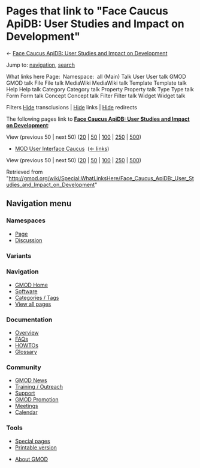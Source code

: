 <div id="mw-page-base" class="noprint">

</div>

<div id="mw-head-base" class="noprint">

</div>

<div id="content" class="mw-body" role="main">

<span id="top"></span>

<div id="mw-js-message" style="display:none;">

</div>



# <span dir="auto">Pages that link to "Face Caucus ApiDB: User Studies and Impact on Development"</span>

<div id="bodyContent">

<div id="contentSub">

← [Face Caucus ApiDB: User Studies and Impact on
Development](/wiki/Face_Caucus_ApiDB:_User_Studies_and_Impact_on_Development "Face Caucus ApiDB: User Studies and Impact on Development")

</div>

<div id="jump-to-nav" class="mw-jump">

Jump to: [navigation](#mw-navigation), [search](#p-search)

</div>

<div id="mw-content-text">

What links here Page:  Namespace:  all (Main) Talk User User talk GMOD
GMOD talk File File talk MediaWiki MediaWiki talk Template Template talk
Help Help talk Category Category talk Property Property talk Type Type
talk Form Form talk Concept Concept talk Filter Filter talk Widget
Widget talk

Filters
[Hide](/mediawiki/index.php?title=Special:WhatLinksHere/Face_Caucus_ApiDB:_User_Studies_and_Impact_on_Development&hidetrans=1 "Special:WhatLinksHere/Face Caucus ApiDB: User Studies and Impact on Development")
transclusions \|
[Hide](/mediawiki/index.php?title=Special:WhatLinksHere/Face_Caucus_ApiDB:_User_Studies_and_Impact_on_Development&hidelinks=1 "Special:WhatLinksHere/Face Caucus ApiDB: User Studies and Impact on Development")
links \|
[Hide](/mediawiki/index.php?title=Special:WhatLinksHere/Face_Caucus_ApiDB:_User_Studies_and_Impact_on_Development&hideredirs=1 "Special:WhatLinksHere/Face Caucus ApiDB: User Studies and Impact on Development")
redirects

The following pages link to **[Face Caucus ApiDB: User Studies and
Impact on
Development](/wiki/Face_Caucus_ApiDB:_User_Studies_and_Impact_on_Development "Face Caucus ApiDB: User Studies and Impact on Development")**:

View (previous 50 \| next 50)
([20](/mediawiki/index.php?title=Special:WhatLinksHere/Face_Caucus_ApiDB:_User_Studies_and_Impact_on_Development&limit=20 "Special:WhatLinksHere/Face Caucus ApiDB: User Studies and Impact on Development")
\|
[50](/mediawiki/index.php?title=Special:WhatLinksHere/Face_Caucus_ApiDB:_User_Studies_and_Impact_on_Development&limit=50 "Special:WhatLinksHere/Face Caucus ApiDB: User Studies and Impact on Development")
\|
[100](/mediawiki/index.php?title=Special:WhatLinksHere/Face_Caucus_ApiDB:_User_Studies_and_Impact_on_Development&limit=100 "Special:WhatLinksHere/Face Caucus ApiDB: User Studies and Impact on Development")
\|
[250](/mediawiki/index.php?title=Special:WhatLinksHere/Face_Caucus_ApiDB:_User_Studies_and_Impact_on_Development&limit=250 "Special:WhatLinksHere/Face Caucus ApiDB: User Studies and Impact on Development")
\|
[500](/mediawiki/index.php?title=Special:WhatLinksHere/Face_Caucus_ApiDB:_User_Studies_and_Impact_on_Development&limit=500 "Special:WhatLinksHere/Face Caucus ApiDB: User Studies and Impact on Development"))

- [MOD User Interface
  Caucus](/wiki/MOD_User_Interface_Caucus "MOD User Interface Caucus") ‎
  <span class="mw-whatlinkshere-tools">([←
  links](/mediawiki/index.php?title=Special:WhatLinksHere&target=MOD+User+Interface+Caucus "Special:WhatLinksHere"))</span>

View (previous 50 \| next 50)
([20](/mediawiki/index.php?title=Special:WhatLinksHere/Face_Caucus_ApiDB:_User_Studies_and_Impact_on_Development&limit=20 "Special:WhatLinksHere/Face Caucus ApiDB: User Studies and Impact on Development")
\|
[50](/mediawiki/index.php?title=Special:WhatLinksHere/Face_Caucus_ApiDB:_User_Studies_and_Impact_on_Development&limit=50 "Special:WhatLinksHere/Face Caucus ApiDB: User Studies and Impact on Development")
\|
[100](/mediawiki/index.php?title=Special:WhatLinksHere/Face_Caucus_ApiDB:_User_Studies_and_Impact_on_Development&limit=100 "Special:WhatLinksHere/Face Caucus ApiDB: User Studies and Impact on Development")
\|
[250](/mediawiki/index.php?title=Special:WhatLinksHere/Face_Caucus_ApiDB:_User_Studies_and_Impact_on_Development&limit=250 "Special:WhatLinksHere/Face Caucus ApiDB: User Studies and Impact on Development")
\|
[500](/mediawiki/index.php?title=Special:WhatLinksHere/Face_Caucus_ApiDB:_User_Studies_and_Impact_on_Development&limit=500 "Special:WhatLinksHere/Face Caucus ApiDB: User Studies and Impact on Development"))

</div>

<div class="printfooter">

Retrieved from
"<http://gmod.org/wiki/Special:WhatLinksHere/Face_Caucus_ApiDB:_User_Studies_and_Impact_on_Development>"

</div>

<div id="catlinks" class="catlinks catlinks-allhidden">

</div>

<div class="visualClear">

</div>

</div>

</div>

<div id="mw-navigation">

## Navigation menu

<div id="mw-head">



<div id="left-navigation">

<div id="p-namespaces" class="vectorTabs" role="navigation"
aria-labelledby="p-namespaces-label">

### Namespaces

- <span id="ca-nstab-main"><a
  href="/wiki/Face_Caucus_ApiDB:_User_Studies_and_Impact_on_Development"
  accesskey="c" title="View the content page [c]">Page</a></span>
- <span id="ca-talk"><a
  href="/mediawiki/index.php?title=Talk:Face_Caucus_ApiDB:_User_Studies_and_Impact_on_Development&amp;action=edit&amp;redlink=1"
  accesskey="t"
  title="Discussion about the content page [t]">Discussion</a></span>

</div>

<div id="p-variants" class="vectorMenu emptyPortlet" role="navigation"
aria-labelledby="p-variants-label">

### 

### Variants[](#)

<div class="menu">

</div>

</div>

</div>

<div id="right-navigation">





</div>



</div>

</div>

</div>

<div id="mw-panel">

<div id="p-logo" role="banner">

<a href="/wiki/Main_Page"
style="background-image: url(http://gmod.org/images/GMOD-cogs.png);"
title="Visit the main page"></a>

</div>

<div id="p-Navigation" class="portal" role="navigation"
aria-labelledby="p-Navigation-label">

### Navigation

<div class="body">

- <span id="n-GMOD-Home">[GMOD Home](/wiki/Main_Page)</span>
- <span id="n-Software">[Software](/wiki/GMOD_Components)</span>
- <span id="n-Categories-.2F-Tags">[Categories /
  Tags](/wiki/Categories)</span>
- <span id="n-View-all-pages">[View all
  pages](/wiki/Special:AllPages)</span>

</div>

</div>

<div id="p-Documentation" class="portal" role="navigation"
aria-labelledby="p-Documentation-label">

### Documentation

<div class="body">

- <span id="n-Overview">[Overview](/wiki/Overview)</span>
- <span id="n-FAQs">[FAQs](/wiki/Category:FAQ)</span>
- <span id="n-HOWTOs">[HOWTOs](/wiki/Category:HOWTO)</span>
- <span id="n-Glossary">[Glossary](/wiki/Glossary)</span>

</div>

</div>

<div id="p-Community" class="portal" role="navigation"
aria-labelledby="p-Community-label">

### Community

<div class="body">

- <span id="n-GMOD-News">[GMOD News](/wiki/GMOD_News)</span>
- <span id="n-Training-.2F-Outreach">[Training /
  Outreach](/wiki/Training_and_Outreach)</span>
- <span id="n-Support">[Support](/wiki/Support)</span>
- <span id="n-GMOD-Promotion">[GMOD
  Promotion](/wiki/GMOD_Promotion)</span>
- <span id="n-Meetings">[Meetings](/wiki/Meetings)</span>
- <span id="n-Calendar">[Calendar](/wiki/Calendar)</span>

</div>

</div>

<div id="p-tb" class="portal" role="navigation"
aria-labelledby="p-tb-label">

### Tools

<div class="body">

- <span id="t-specialpages"><a href="/wiki/Special:SpecialPages" accesskey="q"
  title="A list of all special pages [q]">Special pages</a></span>
- <span id="t-print"><a
  href="/mediawiki/index.php?title=Special:WhatLinksHere/Face_Caucus_ApiDB:_User_Studies_and_Impact_on_Development&amp;printable=yes"
  rel="alternate" accesskey="p"
  title="Printable version of this page [p]">Printable version</a></span>

</div>

</div>

</div>

</div>

<div id="footer" role="contentinfo">

- <span id="footer-places-about">[About
  GMOD](/wiki/GMOD:About "GMOD:About")</span>

<!-- -->






</div>
